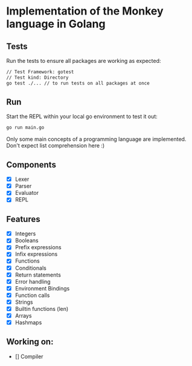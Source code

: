 # Implementation of the Monkey language in Golang

## Tests
Run the tests to ensure all packages are working as expected:
```bash
// Test Framework: gotest
// Test kind: Directory
go test ./... // to run tests on all packages at once
```

## Run
Start the REPL within your local go environment to test it out:
```bash
go run main.go
```
Only some main concepts of a programming language are implemented. Don't expect list comprehension here :)

## Components

- [x] Lexer
- [x] Parser
- [x] Evaluator
- [x] REPL

## Features

- [x] Integers
- [x] Booleans
- [x] Prefix expressions
- [x] Infix expressions
- [x] Functions
- [x] Conditionals
- [x] Return statements
- [x] Error handling
- [x] Environment Bindings
- [x] Function calls
- [x] Strings
- [x] Builtin functions (len)
- [x] Arrays
- [x] Hashmaps

## Working on:
- [] Compiler
